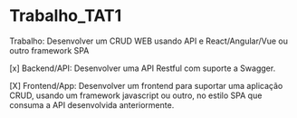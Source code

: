 # Trabalho_TAT1

Trabalho: Desenvolver um CRUD WEB usando API e React/Angular/Vue ou outro framework SPA

[x] Backend/API: Desenvolver uma API Restful com suporte a Swagger. 

[X] Frontend/App: Desenvolver um frontend para suportar uma aplicação CRUD, usando um framework javascript ou outro, no estilo SPA que consuma a API desenvolvida anteriormente.
